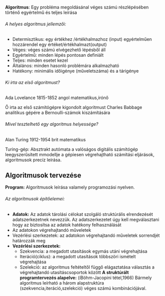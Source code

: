 **Algoritmus**: Egy probléma megoldásánal véges számú részlépésében történő egyértelmű és teljes leírása
###### A helyes algoritmus jellemzői:
- Determisztikus: egy értékhez /értékhalmazhoz (input) egyértelműen hozzárendel egy értéket/értékhalmazt(output)
- Véges: véges számú elvégezhető lépésből áll
- Egyértelmű: minden lépés pontosan definiált
- Teljes: minden esetet kezel
- Általános: minden hasonló problémára alkalmazható
- Hatékony: minimális időigénye (műveletszáma) és a tárigénye

###### Ki irta az első algoritmust?
Ada Lovelance
1815-1852
angol matematikus,írónő

Ő irta az első számítógépre kigondolt algoritmust Charles Babbage analitikus gépére a Bernoulli-számok kiszámítására

###### Mivel tesztelhető egy algoritmus helyessége?
Alan Turing
1912-1954
brit matematikus

Turing-gép: Absztrakt autómata a valóságos digitális számítógép leegyszerűsített mmodellje a gépiesen végrehajtható számítási eljárások, algoritmusok precíz leírása.

## Algoritmusok tervezése
**Program:** Algoritmusok leírása valamely programozási nyelven.

###### Az algoritmusok építőelemei:
- **Adatok:**
	Az adatok tárolási célokat szolgáló struktúrális elrendezését adatszerkezetnek nevezzük. Az adatszerkezetet úgy kell megválasztani hogy az biztosítsa az adatok hatékony felhasználását
- Az adatokon végrehajtandó műveletek
- Vezérlési szerkezetek: az adatokon végrehajtandó műveletek sorrendjét határozzák meg
- **Vezérlési szerkezetek:**
	- Szekvencia: a megadott utasítások egymás utáni végrehajtása
	- Iteráció(ciklus): a megadott utasítások többszöri ismételt végrehajtása
	- Szelekció: az algoritmus feltételtől függő elágaztatása választás a végrehajtandó utasításcsoportok között
**A struktúrált programtervezés alapelve:** (íBöhm-Jacopini tétel,1966) Bármely algoritmus leírható a három alapstruktúra (szekvencia,iteráció,szelekció) véges számú kombinációjával.
